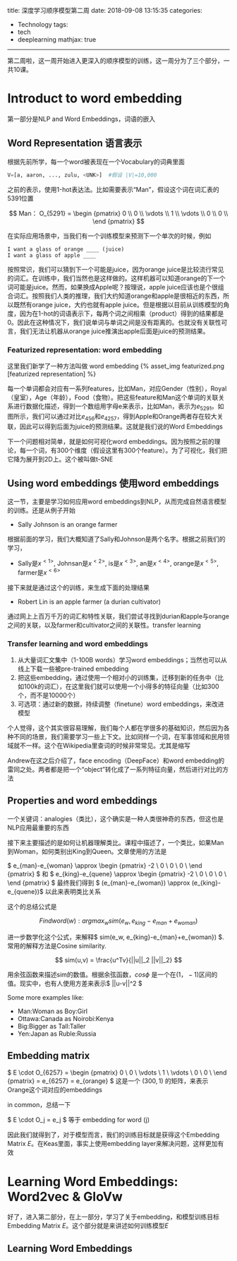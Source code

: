 title: 深度学习顺序模型第二周
date: 2018-09-08 13:15:35
categories:
- Technology
tags:
- tech
- deeplearning
mathjax: true
---

第二周啦，这一周开始进入更深入的顺序模型的训练，这一周分为了三个部分，一共10课。

# Introduct to word embedding

第一部分是NLP and Word Embeddings，词语的嵌入

## Word Representation 语言表示

根据先前所学，每一个word被表现在一个Vocabulary的词典里面
```Python
V=[a, aaron, ..., zulu, <UNK>]  #假设 |V|=10,000
```
之前的表示，使用1-hot表达法。比如需要表示“Man”，假设这个词在词汇表的5391位置

$$ Man： O_{5291} =
\begin {pmatrix}
     0 \\
     0 \\
     \vdots \\
     1 \\
     \vdots \\
     0 \\
     0 \\
\end {pmatrix} 
$$

在实际应用场景中，当我们有一个训练模型来预测下一个单次的时候，例如
```
I want a glass of orange ____ (juice)
I want a glass of apple ____
```
按照常识，我们可以猜到下一个可能是juice，因为orange juice是比较流行常见的词汇。在训练中，我们当然也是这样做的。这样机器可以知道orange的下一个词可能是juice。然而，如果换成Apple呢？按理说，apple juice应该也是个很组合词汇。按照我们人类的推理，我们大约知道orange和apple是很相近的东西，所以既然有orange juice，大约也就有apple juice。但是根据以目前从训练模型的角度，因为在1-hot的词语表示下，每两个词之间相乘（product）得到的结果都是0。因此在这种情况下，我们说单词与单词之间是没有距离的。也就没有关联性可言，我们无法让机器从orange juice推演出apple后面是juice的预测结果。


### Featurized representation: word embedding

这里我们新学了一种方法叫做 word embedding
{% asset_img featurized.png [featurized representation] %}

每一个单词都会对应有一系列features，比如Man，对应Gender（性别），Royal（皇室），Age（年龄），Food（食物）。把这些feature和Man这个单词的关联关系进行数据化描述，得到一个数组用字母e来表示，比如Man，表示为$e_{5291}$。如图所示，我们可以通过对比$e_{456}$和$e_{4257}$，得到Apple和Orange两者存在较大关联，因此可以得到后面为juice的预测结果。这就是我们说的Word Embeddings

下一个问题相对简单，就是如何可视化word embeddings。因为按照之前的理论，每一个词，有300个维度（假设这里有300个feature）。为了可视化，我们把它降为展开到2D上。这个被叫做t-SNE

## Using word embeddings 使用word embeddings

这一节，主要是学习如何应用word embeddings到NLP，从而完成自然语言模型的训练。还是从例子开始

+	Sally Johnson is an orange farmer

根据前面的学习，我们大概知道了Sally和Johnson是两个名字。根据之前我们的学习，

+	Sally是$x^{<1>}$, Johnsan是$x^{<2>}$, is是$x^{<3>}$, an是$x^{<4>}$, orange是$x^{<5>}$, farmer是$x^{<6>}$

接下来就是通过这个的训练，来生成下面的处理结果

+	Robert Lin is an apple farmer (a durian cultivator)

通过网上上百万千万的词汇和特性关联，我们尝试寻找到durian和apple与orange之间的关联，以及farmer和cultivator之间的关联性。transfer learning

### Transfer learning and word embeddings

1.	从大量词汇文集中（1-100B words）学习word embeddings；当然也可以从线上下载一些被pre-trained embedding
2.	把这些embedding，通过使用一个相对小的训练集，迁移到新的任务中（比如100k的词汇），在这里我们就可以使用一个小得多的特征向量（比如300个，而不是10000个）
3.	可选项：通过新的数据，持续调整（finetune）word embeddings，来改进模型

个人觉得，这个其实很容易理解，我们每个人都在学很多的基础知识，然后因为各种不同的场景，我们需要学习一些上下文。比如同样一个词，在军事领域和民用领域就不一样。这个在Wikipedia里查词的时候非常常见。尤其是缩写

Andrew在这之后介绍了，face encoding（DeepFace）和word embedding的雷同之处。两者都是把一个“object”转化成了一系列特征向量，然后进行对比的方法

## Properties and word embeddings

一个关键词：analogies（类比），这个确实是一种人类很神奇的东西，但这也是NLP应用最重要的东西

接下来主要描述的是如何让机器理解类比。课程中描述了，一个类比，如果Man到Woman，如何类别出King到Queen。文章使用的方法是

$ e_{man}-e_{woman} \approx \begin {pmatrix}
     -2 \\
     0 \\
     0 \\
     0 \\
\end {pmatrix} 
$ 和 $ e_{king}-e_{quene} \approx \begin {pmatrix}
     -2 \\
     0 \\
     0 \\
     0 \\
\end {pmatrix} 
$ 最终我们得到 $ (e_{man}-e_{woman}) \approx (e_{king}-e_{quene})$ 以此来表明类比关系

这个的总结公式是 

$$ Find word(w): arg max_w sim(e_w, e_{king}-e_{man}+e_{woman}) $$

进一步数学化这个公式，来解释$ sim(e_w, e_{king}-e_{man}+e_{woman}) $. 常用的解释方法是Cosine similarity.

$$ sim(u,v) = \frac{u^Tv}{||u||_2 ||v||_2} $$

用余弦函数来描述sim的数值。根据余弦函数，$cos \phi$ 是一个在$(1，-1)$区间的值。现实中，也有人使用方差来表示$ ||u-v||^2 $

Some more examples like:

+	Man:Woman as Boy:Girl
+ 	Ottawa:Canada as Noirobi:Kenya
+	Big:Bigger as Tall:Taller
+	Yen:Japan as Ruble:Russia

## Embedding matrix

$ E \cdot O_{6257} = \begin {pmatrix}
     0 \\
     0 \\
     \vdots \\
     1 \\
     \vdots \\
     0 \\
     0 \\
\end {pmatrix} = e_{6257} = e_{orange}
$  这是一个 $(300, 1)$ 的矩阵，来表示Orange这个词对应的embeddings

in common，总结一下

$ E \cdot O_j = e_j $ 等于 embedding for word (j)

因此我们就得到了，对于模型而言，我们的训练目标就是获得这个Embedding Matrix $E$。在Keas里面，事实上使用embedding layer来解决问题，这样更加有效

# Learning Word Embeddings: Word2vec & GloVw

好了，进入第二部分，在上一部分，学习了关于embedding，和模型训练目标Embedding Matrix $E$。这个部分就是来讲述如何训练模型$E$

## Learning Word Embeddings


